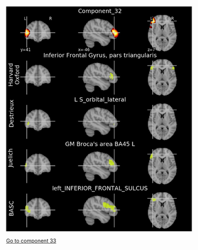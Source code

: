 ![32](preliminary/32.jpg "Component 32")

[Go to component 33](https://parietal-inria.github.io/MODL_atlas/128/33 "Component 33")
